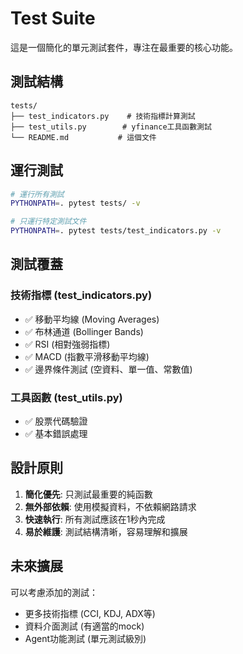 # Test Suite

這是一個簡化的單元測試套件，專注在最重要的核心功能。

## 測試結構

```
tests/
├── test_indicators.py    # 技術指標計算測試
├── test_utils.py        # yfinance工具函數測試
└── README.md           # 這個文件
```

## 運行測試

```bash
# 運行所有測試
PYTHONPATH=. pytest tests/ -v

# 只運行特定測試文件
PYTHONPATH=. pytest tests/test_indicators.py -v
```

## 測試覆蓋

### 技術指標 (test_indicators.py)
- ✅ 移動平均線 (Moving Averages)
- ✅ 布林通道 (Bollinger Bands) 
- ✅ RSI (相對強弱指標)
- ✅ MACD (指數平滑移動平均線)
- ✅ 邊界條件測試 (空資料、單一值、常數值)

### 工具函數 (test_utils.py)
- ✅ 股票代碼驗證
- ✅ 基本錯誤處理

## 設計原則

1. **簡化優先**: 只測試最重要的純函數
2. **無外部依賴**: 使用模擬資料，不依賴網路請求
3. **快速執行**: 所有測試應該在1秒內完成
4. **易於維護**: 測試結構清晰，容易理解和擴展

## 未來擴展

可以考慮添加的測試：
- 更多技術指標 (CCI, KDJ, ADX等)
- 資料介面測試 (有適當的mock)
- Agent功能測試 (單元測試級別)

